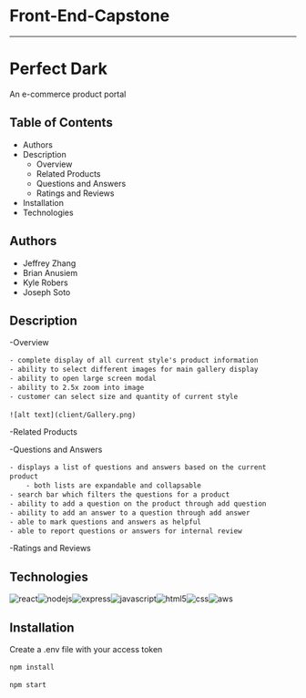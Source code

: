 # Front-End-Capstone
-------------------------
# Perfect Dark

An e-commerce product portal

## Table of Contents
- Authors
- Description
    - Overview
    - Related Products
    - Questions and Answers
    - Ratings and Reviews
- Installation
- Technologies

## Authors
- Jeffrey Zhang
- Brian Anusiem
- Kyle Robers
- Joseph Soto

## Description

-Overview
    
    - complete display of all current style's product information
    - ability to select different images for main gallery display
    - ability to open large screen modal
    - ability to 2.5x zoom into image
    - customer can select size and quantity of current style
    
    ![alt text](client/Gallery.png)

-Related Products

-Questions and Answers

    - displays a list of questions and answers based on the current product
        - both lists are expandable and collapsable
    - search bar which filters the questions for a product
    - ability to add a question on the product through add question
    - ability to add an answer to a question through add answer
    - able to mark questions and answers as helpful
    - able to report questions or answers for internal review
    
-Ratings and Reviews

## Technologies
![react](https://img.shields.io/badge/React-20232A?style=for-the-badge&logo=react&logoColor=61DAFB )![nodejs](https://img.shields.io/badge/Node.js-43853D?style=for-the-badge&logo=node.js&logoColor=white )![express](https://img.shields.io/badge/Express.js-404D59?style=for-the-badge )![javascript](https://img.shields.io/badge/JavaScript-F7DF1E?style=for-the-badge&logo=javascript&logoColor=black )![html5](https://img.shields.io/badge/HTML5-E34F26?style=for-the-badge&logo=html5&logoColor=white )![css](https://img.shields.io/badge/CSS3-1572B6?style=for-the-badge&logo=css3&logoColor=white )![aws](https://img.shields.io/badge/Amazon_AWS-232F3E?style=for-the-badge&logo=amazon-aws&logoColor=white )

## Installation
Create a .env file with your access token
```bash
npm install
```
```bash
npm start
```
